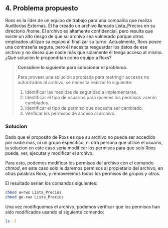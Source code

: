 ## 4. Problema propuesto
Roxs es la líder de un equipo de trabajo para una compañía que realiza Auditorías Externas. Él ha creado un archivo llamado Lista_Precios en su directorio /home. El archivo es altamente confidencial, pero resulta que existe un alto riesgo de que su archivo sea vulnerado porque otros empleados utilizan su equipo al finalizar su turno. Actualmente, Roxs posee una contraseña segura, pero él necesita resguardar los datos de ese archivo y no desea que nadie más que solamente él tenga acceso al mismo. ¿Qué solución le propondrían como equipo a Roxs?

>**Considere lo siguiente para solucionar el problema.** 
>
>Para  proveer  una  solución  apropiada  para  restringir  accesos  no autorizados  al archivo, se necesita realizar lo siguiente: 
>
>1. Identificar las medidas de seguridad a implementarse. 
>2. Identificar el tipo de usuarios para quienes los permisos >serán cambiados. 
>3. Identificar el tipo de permiso que necesita ser cambiado.
>4. Verificar los permisos de acceso al archivo.

### Solucion

Dado que el proposito de Roxs es que su archivo no pueda ser accedido por nadie mas, ni un grupo especifico, ni otra persona que utilice el usuario, la solucion en este caso seria modificar los permisos para que solo Roxs pueda, ver, ejecutar y modificar el archivo.<br>

Para esto, podemos modificar los permisos del archivo con el comando <i>chmod</i>, en este caso solo le daremos permisos al propietario del archivo, en otras palabras Roxs, y removeremos todos los permisos de grupos y otros.<br>

El resultado serian los comandos siguientes:
```bash
chmod u+rwx Lista_Precios
chmod go-rwx Lista_Precios
```

Una vez modifiquemos el archivo, podemos verificar que los permisos han sido modificados usando el siguiente comando:
```bash
ls -l
```